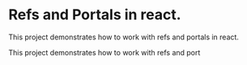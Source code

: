 # Refs and Portals in react.

This project demonstrates how to work with refs and portals in react.

This project demonstrates how to work with refs and port
